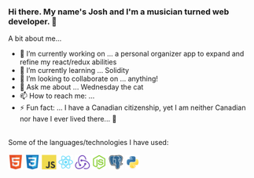 ### Hi there. My name's Josh and I'm a musician turned web developer. 👋

A bit about me...

- 🔭 I’m currently working on ... a personal organizer app to expand and refine my react/redux abilities
- 🌱 I’m currently learning ... Solidity
- 👯 I’m looking to collaborate on ... anything!
- 💬 Ask me about ... Wednesday the cat
- 📫 How to reach me: ... <a href="mailto:joshuascan@gmail.com" target="_blank"><img align="center" src="https://camo.githubusercontent.com/713d21f1a68717de5374e255fa438393e9978c7937971a18d198947b04bf86f1/68747470733a2f2f696d672e736869656c64732e696f2f62616467652f2d474d41494c2d4431343833363f7374796c653d666c6174266c6f676f3d676d61696c266c6f676f436f6c6f723d7768697465" alt="" height="20" /></a> <a href="https://www.linkedin.com/in/jscanlan/" target="_blank"><img align="center" src="https://camo.githubusercontent.com/499f2dc9be86e016f5e11f560016c1a428c3abe5b100c98e75956d63215ddf7b/68747470733a2f2f696d672e736869656c64732e696f2f62616467652f2d4c494e4b4544494e2d3030373742353f7374796c653d666c6174266c6f676f3d6c696e6b6564696e266c6f676f436f6c6f723d7768697465" alt="" height="20" /></a>
- ⚡ Fun fact: ... I have a Canadian citizenship, yet I am neither Canadian nor have I ever lived there... 🤯
<br>
Some of the languages/technologies I have used:<br>
<br>
<code><img height="30" src="https://raw.githubusercontent.com/devicons/devicon/2ae2a900d2f041da66e950e4d48052658d850630/icons/html5/html5-original.svg"></code>
<code><img height="30" src="https://raw.githubusercontent.com/devicons/devicon/2ae2a900d2f041da66e950e4d48052658d850630/icons/css3/css3-original.svg"></code>
<code><img height="30" src="https://raw.githubusercontent.com/devicons/devicon/2ae2a900d2f041da66e950e4d48052658d850630/icons/javascript/javascript-original.svg"></code>
<code><img height="30" src="https://raw.githubusercontent.com/devicons/devicon/2ae2a900d2f041da66e950e4d48052658d850630/icons/react/react-original.svg"></code>
<code><img height="30" src="https://raw.githubusercontent.com/devicons/devicon/2ae2a900d2f041da66e950e4d48052658d850630/icons/redux/redux-original.svg"></code>
<code><img height="30" src="https://raw.githubusercontent.com/devicons/devicon/2ae2a900d2f041da66e950e4d48052658d850630/icons/nodejs/nodejs-original.svg"></code>
<code><img height="30" src="https://raw.githubusercontent.com/devicons/devicon/2ae2a900d2f041da66e950e4d48052658d850630/icons/postgresql/postgresql-original.svg"></code>
<code><img height="30" src="https://raw.githubusercontent.com/devicons/devicon/2ae2a900d2f041da66e950e4d48052658d850630/icons/python/python-original.svg"></code>
